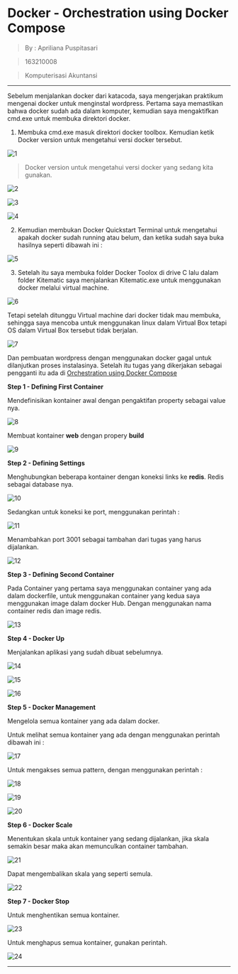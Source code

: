 # Docker - Orchestration using Docker Compose 
> By : Apriliana Puspitasari

> 163210008

> Komputerisasi Akuntansi

---

Sebelum menjalankan docker dari katacoda, saya mengerjakan praktikum mengenai docker untuk menginstal wordpress.
Pertama saya memastikan bahwa docker sudah ada dalam komputer, kemudian saya mengaktifkan cmd.exe untuk membuka
direktori docker.
1. Membuka cmd.exe masuk direktori docker toolbox. Kemudian ketik Docker version untuk mengetahui versi docker tersebut.

![1](https://github.com/Apriliana2424/tct-docker-apriliana-2/blob/master/images/1.jpg)

> Docker version untuk mengetahui versi docker yang sedang kita gunakan.

![2](https://github.com/Apriliana2424/tct-docker-apriliana-2/blob/master/images/2.png)

![3](https://github.com/Apriliana2424/tct-docker-apriliana-2/blob/master/images/3.png)

![4](https://github.com/Apriliana2424/tct-docker-apriliana-2/blob/master/images/4.png)

2. Kemudian membukan Docker Quickstart Terminal untuk mengetahui apakah docker sudah running atau belum, dan ketika 
sudah saya buka hasilnya seperti dibawah ini :

![5](https://github.com/Apriliana2424/tct-docker-apriliana-2/blob/master/images/5.png)

3. Setelah itu saya membuka folder Docker Toolox di drive C lalu dalam folder Kitematic saya menjalankan Kitematic.exe 
untuk menggunakan docker melalui virtual machine.

![6](https://github.com/Apriliana2424/tct-docker-apriliana-2/blob/master/images/6.png)

Tetapi setelah ditunggu Virtual machine dari docker tidak mau membuka, sehingga saya mencoba untuk menggunakan linux dalam
Virtual Box tetapi OS dalam Virtual Box tersebut tidak berjalan.

![7](https://github.com/Apriliana2424/tct-docker-apriliana-2/blob/master/images/7.png)

Dan pembuatan wordpress dengan menggunakan docker gagal untuk dilanjutkan proses instalasinya. Setelah itu tugas yang
dikerjakan sebagai pengganti itu ada di [Orchestration using Docker Compose](https://www.katacoda.com/courses/docker/11)

**Step 1 - Defining First Container**

Mendefinisikan kontainer awal dengan pengaktifan property sebagai value nya.

![8](https://github.com/Apriliana2424/tct-docker-apriliana-2/blob/master/images/8.png)

Membuat kontainer **web** dengan propery **build**

![9](https://github.com/Apriliana2424/tct-docker-apriliana-2/blob/master/images/9.png)

**Step 2 - Defining Settings**

Menghubungkan beberapa kontainer dengan koneksi links ke **redis**. Redis sebagai database nya.

![10](https://github.com/Apriliana2424/tct-docker-apriliana-2/blob/master/images/10.png) 

Sedangkan untuk koneksi ke port, menggunakan perintah :

![11](https://github.com/Apriliana2424/tct-docker-apriliana-2/blob/master/images/11.png) 

Menambahkan port 3001 sebagai tambahan dari tugas yang harus dijalankan.

![12](https://github.com/Apriliana2424/tct-docker-apriliana-2/blob/master/images/12.png) 

**Step 3 - Defining Second Container**

Pada Container yang pertama saya menggunakan container yang ada dalam dockerfile, untuk menggunakan container yang kedua saya menggunakan 
image dalam docker Hub. Dengan menggunakan nama container redis dan image redis.

![13](https://github.com/Apriliana2424/tct-docker-apriliana-2/blob/master/images/13.png) 

**Step 4 - Docker Up**

Menjalankan aplikasi yang sudah dibuat sebelumnya.

![14](https://github.com/Apriliana2424/tct-docker-apriliana-2/blob/master/images/14.png) 

![15](https://github.com/Apriliana2424/tct-docker-apriliana-2/blob/master/images/15.png) 

![16](https://github.com/Apriliana2424/tct-docker-apriliana-2/blob/master/images/16.png) 

**Step 5 - Docker Management**

Mengelola semua kontainer yang ada dalam docker.

Untuk melihat semua kontainer yang ada dengan menggunakan perintah dibawah ini :

![17](https://github.com/Apriliana2424/tct-docker-apriliana-2/blob/master/images/17.png) 

Untuk mengakses semua pattern, dengan menggunakan perintah :

![18](https://github.com/Apriliana2424/tct-docker-apriliana-2/blob/master/images/18.png) 

![19](https://github.com/Apriliana2424/tct-docker-apriliana-2/blob/master/images/19.png) 

![20](https://github.com/Apriliana2424/tct-docker-apriliana-2/blob/master/images/20.png) 

**Step 6 - Docker Scale**

Menentukan skala untuk kontainer yang sedang dijalankan, jika skala semakin besar maka akan memunculkan container tambahan.

![21](https://github.com/Apriliana2424/tct-docker-apriliana-2/blob/master/images/21.png) 

Dapat mengembalikan skala yang seperti semula.

![22](https://github.com/Apriliana2424/tct-docker-apriliana-2/blob/master/images/22.png) 

**Step 7 - Docker Stop**

Untuk menghentikan semua kontainer.

![23](https://github.com/Apriliana2424/tct-docker-apriliana-2/blob/master/images/23.png) 

Untuk menghapus semua kontainer, gunakan perintah.

![24](https://github.com/Apriliana2424/tct-docker-apriliana-2/blob/master/images/24.png) 

---